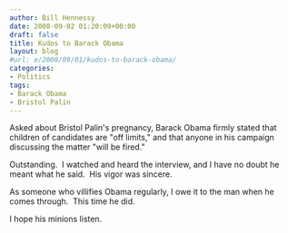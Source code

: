 ```yaml
---
author: Bill Hennessy
date: 2008-09-02 01:20:09+00:00
draft: false
title: Kudos to Barack Obama
layout: blog
#url: e/2008/09/01/kudos-to-barack-obama/
categories:
- Politics
tags:
- Barack Obama
- Bristol Palin
---
```


Asked about Bristol Palin's pregnancy, Barack Obama firmly stated that children of candidates are "off limits," and that anyone in his campaign discussing the matter "will be fired."

Outstanding.  I watched and heard the interview, and I have no doubt he meant what he said.  His vigor was sincere.

As someone who villifies Obama regularly, I owe it to the man when he comes through.  This time he did.

I hope his minions listen.
